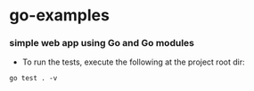 # go-examples

### simple web app using Go and Go modules

* To run the tests, execute the following at the project root dir:
```
go test . -v
```


